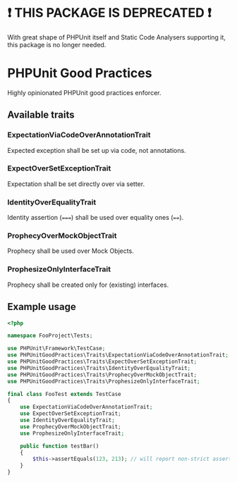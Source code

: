 # ❗ THIS PACKAGE IS DEPRECATED ❗

With great shape of PHPUnit itself and Static Code Analysers supporting it, this package is no longer needed.

# PHPUnit Good Practices

Highly opinionated PHPUnit good practices enforcer.

## Available traits

### ExpectationViaCodeOverAnnotationTrait

Expected exception shall be set up via code, not annotations.

### ExpectOverSetExceptionTrait

Expectation shall be set directly over via setter.

### IdentityOverEqualityTrait

Identity assertion (`===`) shall be used over equality ones (`==`).

### ProphecyOverMockObjectTrait

Prophecy shall be used over Mock Objects.

### ProphesizeOnlyInterfaceTrait

Prophecy shall be created only for (existing) interfaces.

## Example usage

```php
<?php

namespace FooProject\Tests;

use PHPUnit\Framework\TestCase;
use PHPUnitGoodPractices\Traits\ExpectationViaCodeOverAnnotationTrait;
use PHPUnitGoodPractices\Traits\ExpectOverSetExceptionTrait;
use PHPUnitGoodPractices\Traits\IdentityOverEqualityTrait;
use PHPUnitGoodPractices\Traits\ProphecyOverMockObjectTrait;
use PHPUnitGoodPractices\Traits\ProphesizeOnlyInterfaceTrait;

final class FooTest extends TestCase
{
    use ExpectationViaCodeOverAnnotationTrait;
    use ExpectOverSetExceptionTrait;
    use IdentityOverEqualityTrait;
    use ProphecyOverMockObjectTrait;
    use ProphesizeOnlyInterfaceTrait;

    public function testBar()
    {
        $this->assertEquals(123, 213); // will report non-strict assertion usage
    }
}
```
